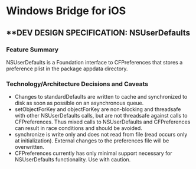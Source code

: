 # Windows Bridge for iOS

## **DEV DESIGN SPECIFICATION: NSUserDefaults

### Feature Summary

NSUserDefaults is a Foundation interface to CFPreferences that stores a preference plist in the package appdata directory.

### Technology/Architecture Decisions and Caveats

- Changes to standardDefaults are written to cache and synchronized to disk as soon as possible on an asynchronous queue.
- setObjectForKey and objectForKey are non-blocking and threadsafe with other NSUserDefaults calls, but are not threadsafe against calls to CFPreferences. Thus mixed calls to NSUserDefaults and CFPreferences can result in race conditions and should be avoided.
- synchronize is write only and does not read from file (read occurs only at initialization). External changes to the preferences file will be overwritten.
- CFPreferences currently has only minimal support necessary for NSUserDefaults functionality. Use with caution.
